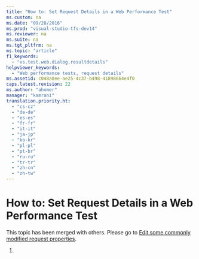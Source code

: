 ```yaml
---
title: "How to: Set Request Details in a Web Performance Test"
ms.custom: na
ms.date: "09/28/2016"
ms.prod: "visual-studio-tfs-dev14"
ms.reviewer: na
ms.suite: na
ms.tgt_pltfrm: na
ms.topic: "article"
f1_keywords: 
  - "vs.test.web.dialog.resultdetails"
helpviewer_keywords: 
  - "Web performance tests, request details"
ms.assetid: c048a0ee-ae25-4c37-b498-41898664e4f0
caps.latest.revision: 22
ms.author: "ahomer"
manager: "kamrani"
translation.priority.ht: 
  - "cs-cz"
  - "de-de"
  - "es-es"
  - "fr-fr"
  - "it-it"
  - "ja-jp"
  - "ko-kr"
  - "pl-pl"
  - "pt-br"
  - "ru-ru"
  - "tr-tr"
  - "zh-cn"
  - "zh-tw"
---
```

# How to: Set Request Details in a Web Performance Test
This topic has been merged with others. Please go to [Edit some commonly modified request properties](assetId:///bd0a82fd-cec0-4861-bc09-e1b0b2d258ef#CreatingNewWebPerfTest_ViewModifyRequestProperties).  
  
1.